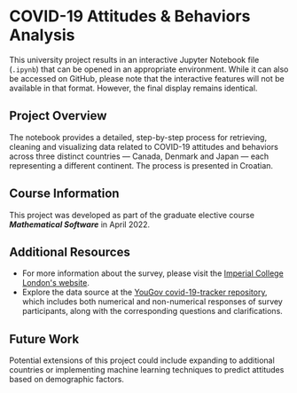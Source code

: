 # COVID-19 Attitudes & Behaviors Analysis

This university project results in an interactive Jupyter Notebook file (`.ipynb`) that can be opened in an appropriate environment. While it can also be accessed on GitHub, please note that the interactive features will not be available in that format. However, the final display remains identical.

## Project Overview

The notebook provides a detailed, step-by-step process for retrieving, cleaning and visualizing data related to COVID-19 attitudes and behaviors across three distinct countries — Canada, Denmark and Japan — each representing a different continent. The process is presented in Croatian.

## Course Information

This project was developed as part of the graduate elective course **_Mathematical Software_** in April 2022.

## Additional Resources

- For more information about the survey, please visit the  [Imperial College London's website](https://www.imperial.ac.uk/centre-for-health-policy/our-work/our-response-to-covid-19/covid-19-behaviour-tracker/).
- Explore the data source at the  [YouGov covid-19-tracker repository](https://github.com/YouGov-Data/covid-19-tracker), which includes both numerical and non-numerical responses of survey participants, along with the corresponding questions and clarifications.

## Future Work

Potential extensions of this project could include expanding to additional countries or implementing machine learning techniques to predict attitudes based on demographic factors.
